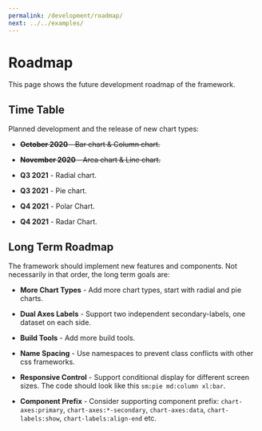 ```yaml
---
permalink: /development/roadmap/
next: ../../examples/
---
```


# Roadmap

This page shows the future development roadmap of the framework.

## Time Table

Planned development and the release of new chart types:

* ~~**October 2020** - Bar chart & Column chart.~~

* ~~**November 2020** - Area chart & Line chart.~~

* **Q3 2021** - Radial chart.

* **Q3 2021** - Pie chart.

* **Q4 2021** - Polar Chart.

* **Q4 2021** - Radar Chart.

## Long Term Roadmap

The framework should implement new features and components. Not necessarily in that order, the long term goals are:

* **More Chart Types** - Add more chart types, start with radial and pie charts.

* **Dual Axes Labels** - Support two independent secondary-labels, one dataset on each side.

* **Build Tools** - Add more build tools.

* **Name Spacing** - Use namespaces to prevent class conflicts with other css frameworks.

* **Responsive Control** - Support conditional display for different screen sizes. The code should look like this `sm:pie md:column xl:bar`.

* **Component Prefix** - Consider supporting component prefix: `chart-axes:primary`, `chart-axes:*-secondary`, `chart-axes:data`, `chart-labels:show`, `chart-labels:align-end` etc.
